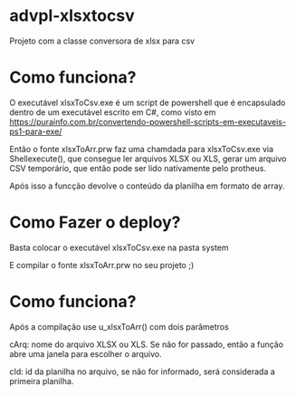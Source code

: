 # advpl-xlsxtocsv
Projeto com a classe conversora de xlsx para csv

# Como funciona?

O executável xlsxToCsv.exe é um script de powershell que é encapsulado dentro de um executável escrito em C#, como visto em 
https://purainfo.com.br/convertendo-powershell-scripts-em-executaveis-ps1-para-exe/


Então o fonte xlsxToArr.prw faz uma chamdada para xlsxToCsv.exe via Shellexecute(), que  consegue ler arquivos XLSX ou XLS, gerar um arquivo CSV temporário, que então pode ser lido nativamente pelo protheus. 

Após isso a funcção devolve o conteúdo da planilha em formato de array.

# Como Fazer o deploy?

Basta colocar o executável xlsxToCsv.exe na pasta system

E compilar o fonte xlsxToArr.prw  no seu projeto ;)

# Como funciona?
Após a compilação use u_xlsxToArr() com dois parâmetros

cArq: nome do arquivo XLSX ou XLS. Se não for passado, então a função abre uma janela para escolher o arquivo.

cId: id da planilha no arquivo, se não for informado, será considerada a primeira planilha.  



